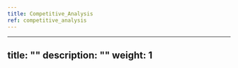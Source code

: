 ```yaml
---
title: Competitive_Analysis
ref: competitive_analysis
---
```

---
title: ""
description: ""
weight: 1
---